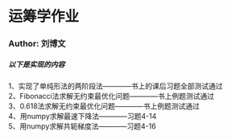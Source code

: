 # 运筹学作业

### Author: 刘博文

##### 以下是实现的内容

1、实现了单纯形法的两阶段法————书上的课后习题全部测试通过  
2、Fibonacci法求解无约束最优化问题————书上例题测试通过  
3、0.618法求解无约束最优化问题————书上例题测试通过  
4、用numpy求解最速下降法————习题4-14  
5、用numpy求解共轭梯度法————习题4-16  
